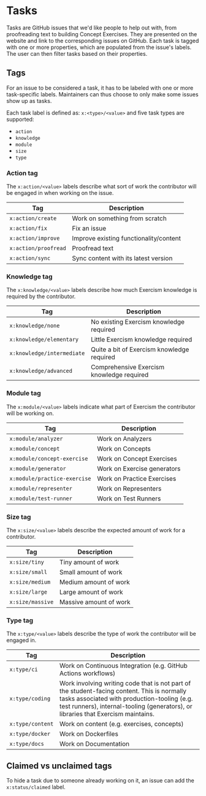 # Tasks

Tasks are GitHub issues that we'd like people to help out with, from proofreading text to building Concept Exercises.
They are presented on the website and link to the corresponding issues on GitHub.
Each task is tagged with one or more properties, which are populated from the issue's labels.
The user can then filter tasks based on their properties.

## Tags

For an issue to be considered a task, it has to be labeled with one or more task-specific labels.
Maintainers can thus choose to only make some issues show up as tasks.

Each task label is defined as: `x:<type>/<value>` and five task types are supported:

- `action`
- `knowledge`
- `module`
- `size`
- `type`

### Action tag

The `x:action/<value>` labels describe what sort of work the contributor will be engaged in when working on the issue.

| Tag                  | Description                            |
| -------------------- | -------------------------------------- |
| `x:action/create`    | Work on something from scratch         |
| `x:action/fix`       | Fix an issue                           |
| `x:action/improve`   | Improve existing functionality/content |
| `x:action/proofread` | Proofread text                         |
| `x:action/sync`      | Sync content with its latest version   |

### Knowledge tag

The `x:knowledge/<value>` labels describe how much Exercism knowledge is required by the contributor.

| Tag                        | Description                                |
| -------------------------- | ------------------------------------------ |
| `x:knowledge/none`         | No existing Exercism knowledge required    |
| `x:knowledge/elementary`   | Little Exercism knowledge required         |
| `x:knowledge/intermediate` | Quite a bit of Exercism knowledge required |
| `x:knowledge/advanced`     | Comprehensive Exercism knowledge required  |

### Module tag

The `x:module/<value>` labels indicate what part of Exercism the contributor will be working on.

| Tag                          | Description                 |
| ---------------------------- | --------------------------- |
| `x:module/analyzer`          | Work on Analyzers           |
| `x:module/concept`           | Work on Concepts            |
| `x:module/concept-exercise`  | Work on Concept Exercises   |
| `x:module/generator`         | Work on Exercise generators |
| `x:module/practice-exercise` | Work on Practice Exercises  |
| `x:module/representer`       | Work on Representers        |
| `x:module/test-runner`       | Work on Test Runners        |

### Size tag

The `x:size/<value>` labels describe the expected amount of work for a contributor.

| Tag              | Description            |
| ---------------- | ---------------------- |
| `x:size/tiny`    | Tiny amount of work    |
| `x:size/small`   | Small amount of work   |
| `x:size/medium`  | Medium amount of work  |
| `x:size/large`   | Large amount of work   |
| `x:size/massive` | Massive amount of work |

### Type tag

The `x:type/<value>` labels describe the type of work the contributor will be engaged in.

| Tag              | Description                                                                                                                                                                                                                     |
| ---------------- | ------------------------------------------------------------------------------------------------------------------------------------------------------------------------------------------------------------------------------- |
| `x:type/ci`      | Work on Continuous Integration (e.g. GitHub Actions workflows)                                                                                                                                                                  |
| `x:type/coding`  | Work involving writing code that is not part of the student-facing content. This is normally tasks associated with production-tooling (e.g. test runners), internal-tooling (generators), or libraries that Exercism maintains. |
| `x:type/content` | Work on content (e.g. exercises, concepts)                                                                                                                                                                                      |
| `x:type/docker`  | Work on Dockerfiles                                                                                                                                                                                                             |
| `x:type/docs`    | Work on Documentation                                                                                                                                                                                                           |

## Claimed vs unclaimed tags

To hide a task due to someone already working on it, an issue can add the `x:status/claimed` label.

